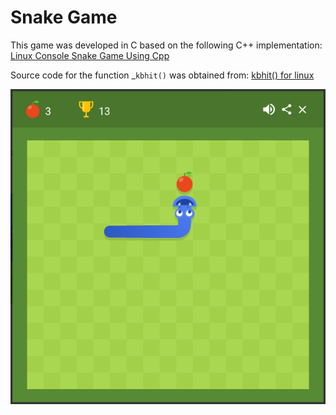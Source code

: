 # Snake Game
This game was developed in C based on the following C++ implementation: [Linux Console Snake Game Using Cpp](http://www.bitforestinfo.com/2018/01/linux-console-snake-game-using-cpp.html)

Source code for the function \_`kbhit()` was obtained from: [kbhit() for linux](https://cboard.cprogramming.com/c-programming/63166-kbhit-linux.html)


[![alt text](https://github.com/joe019/Snake-Game/blob/master/images/snakeGoogle.png)](https://www.google.com/search?q=snake+game)
